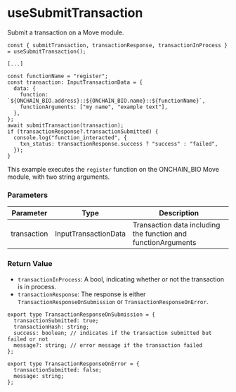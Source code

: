 # useSubmitTransaction

Submit a transaction on a Move module.

```
const { submitTransaction, transactionResponse, transactionInProcess } = useSubmitTransaction();

[...]

const functionName = "register";
const transaction: InputTransactionData = {
  data: {
    function: `${ONCHAIN_BIO.address}::${ONCHAIN_BIO.name}::${functionName}`,
    functionArguments: ["my name", "example text"],
  },
};
await submitTransaction(transaction);
if (transactionResponse?.transactionSubmitted) {
  console.log("function_interacted", {
    txn_status: transactionResponse.success ? "success" : "failed",
  });
}

```

This example executes the `register` function on the ONCHAIN\_BIO Move module, with two string arguments.

### **Parameters**

| Parameter   | Type                 | Description                                                   |
| ----------- | -------------------- | ------------------------------------------------------------- |
| transaction | InputTransactionData | Transaction data including the function and functionArguments |

### **Return Value**

* `transactionInProcess`: A bool, indicating whether or not the transaction is in process.
* `transactionResponse`: The response is either `TransactionResponseOnSubmission` or `TransactionResponseOnError`.

```
export type TransactionResponseOnSubmission = {
  transactionSubmitted: true;
  transactionHash: string;
  success: boolean; // indicates if the transaction submitted but failed or not
  message?: string; // error message if the transaction failed
};

export type TransactionResponseOnError = {
  transactionSubmitted: false;
  message: string;
};
```
